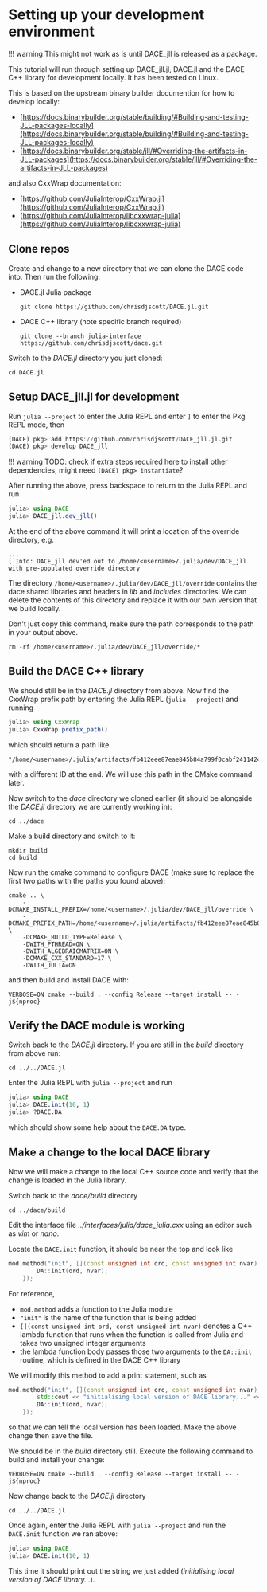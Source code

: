 # Setting up your development environment

!!! warning
    This might not work as is until DACE\_jll is released as a package.

This tutorial will run through setting up DACE\_jll.jl, DACE.jl and the DACE C++ library for development locally.
It has been tested on Linux.

This is based on the upstream binary builder documention for how to develop locally:

- [https://docs.binarybuilder.org/stable/building/#Building-and-testing-JLL-packages-locally](https://docs.binarybuilder.org/stable/building/#Building-and-testing-JLL-packages-locally)
- [https://docs.binarybuilder.org/stable/jll/#Overriding-the-artifacts-in-JLL-packages](https://docs.binarybuilder.org/stable/jll/#Overriding-the-artifacts-in-JLL-packages)

and also CxxWrap documentation:

- [https://github.com/JuliaInterop/CxxWrap.jl](https://github.com/JuliaInterop/CxxWrap.jl)
- [https://github.com/JuliaInterop/libcxxwrap-julia](https://github.com/JuliaInterop/libcxxwrap-julia)

## Clone repos

Create and change to a new directory that we can clone the DACE code into. Then run the following:

- DACE.jl Julia package
  ```
  git clone https://github.com/chrisdjscott/DACE.jl.git
  ```
- DACE C++ library (note specific branch required)
  ```
  git clone --branch julia-interface https://github.com/chrisdjscott/dace.git
  ```

Switch to the *DACE.jl* directory you just cloned:

```
cd DACE.jl
```

## Setup DACE\_jll.jl for development

Run `julia --project` to enter the Julia REPL and enter `]` to enter the Pkg REPL mode, then

```julia
(DACE) pkg> add https://github.com/chrisdjscott/DACE_jll.jl.git
(DACE) pkg> develop DACE_jll
```

!!! warning
    TODO: check if extra steps required here to install other dependencies, might need `(DACE) pkg> instantiate`?

After running the above, press backspace to return to the Julia REPL and run

```julia
julia> using DACE
julia> DACE_jll.dev_jll()
```

At the end of the above command it will print a location of the override directory, e.g.

```
...
[ Info: DACE_jll dev'ed out to /home/<username>/.julia/dev/DACE_jll with pre-populated override directory
```

The directory `/home/<username>/.julia/dev/DACE_jll/override` contains the dace shared libraries and headers in *lib* and *includes* directories.
We can delete the contents of this directory and replace it with our own version that we build locally.

Don't just copy this command, make sure the path corresponds to the path in your output above.

```
rm -rf /home/<username>/.julia/dev/DACE_jll/override/*
```

## Build the DACE C++ library

We should still be in the *DACE.jl* directory from above. Now find the CxxWrap prefix path by entering the Julia REPL (`julia --project`) and running

```julia
julia> using CxxWrap
julia> CxxWrap.prefix_path()
```

which should return a path like

```
"/home/<username>/.julia/artifacts/fb412eee87eae845b84a799f0cabf241142406d7"
```

with a different ID at the end. We will use this path in the CMake command later.

Now switch to the *dace* directory we cloned earlier (it should be alongside the *DACE.jl* directory we are currently working in):

```
cd ../dace
```

Make a build directory and switch to it:

```
mkdir build
cd build
```

Now run the cmake command to configure DACE (make sure to replace the first two paths with the paths you found above):

```
cmake .. \
    -DCMAKE_INSTALL_PREFIX=/home/<username>/.julia/dev/DACE_jll/override \
    -DCMAKE_PREFIX_PATH=/home/<username>/.julia/artifacts/fb412eee87eae845b84a799f0cabf241142406d7 \
    -DCMAKE_BUILD_TYPE=Release \
    -DWITH_PTHREAD=ON \
    -DWITH_ALGEBRAICMATRIX=ON \
    -DCMAKE_CXX_STANDARD=17 \
    -DWITH_JULIA=ON
```

and then build and install DACE with:

```
VERBOSE=ON cmake --build . --config Release --target install -- -j${nproc}
```

## Verify the DACE module is working

Switch back to the *DACE.jl* directory. If you are still in the *build* directory from above run:

```
cd ../../DACE.jl
```

Enter the Julia REPL with `julia --project` and run

```julia
julia> using DACE
julia> DACE.init(10, 1)
julia> ?DACE.DA
```

which should show some help about the `DACE.DA` type.

## Make a change to the local DACE library

Now we will make a change to the local C++ source code and verify that the change is loaded in the Julia library.

Switch back to the *dace/build* directory

```
cd ../dace/build
```

Edit the interface file *../interfaces/julia/dace_julia.cxx* using an editor such as *vim* or *nano*.

Locate the `DACE.init` function, it should be near the top and look like

```cxx
mod.method("init", [](const unsigned int ord, const unsigned int nvar) {
        DA::init(ord, nvar);
    });
```

For reference,

- `mod.method` adds a function to the Julia module
- `"init"` is the name of the function that is being added
- `[](const unsigned int ord, const unsigned int nvar)` denotes a C++ lambda function that runs when the function is called from Julia and takes two unsigned integer arguments
- the lambda function body passes those two arguments to the `DA::init` routine, which is defined in the DACE C++ library

We will modify this method to add a print statement, such as

```cxx
mod.method("init", [](const unsigned int ord, const unsigned int nvar) {
        std::cout << "initialising local version of DACE library..." << std::endl;
        DA::init(ord, nvar);
    });
```

so that we can tell the local version has been loaded. Make the above change then save the file.

We should be in the *build* directory still. Execute the following command to build and install your change:

```
VERBOSE=ON cmake --build . --config Release --target install -- -j${nproc}
```

Now change back to the *DACE.jl* directory

```
cd ../../DACE.jl
```


Once again, enter the Julia REPL with `julia --project` and run the `DACE.init` function we ran above:

```julia
julia> using DACE
julia> DACE.init(10, 1)
```

This time it should print out the string we just added (*initialising local version of DACE library...*).

